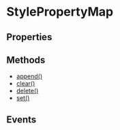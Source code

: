 # StylePropertyMap

## Properties

<ul class="items properties">

</ul>

## Methods

<ul class="items methods">
  <li>
    <a href="">append()</a>
    <div></div>
  </li>
  <li>
    <a href="">clear()</a>
    <div></div>
  </li>
  <li>
    <a href="">delete()</a>
    <div></div>
  </li>
  <li>
    <a href="">set()</a>
    <div></div>
  </li>
</ul>

## Events
